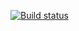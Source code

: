 [![Build status](https://ci.appveyor.com/api/projects/status/26d6cv9xkb8tmaoc?svg=true)](https://ci.appveyor.com/project/fromkerch/cardorder)
